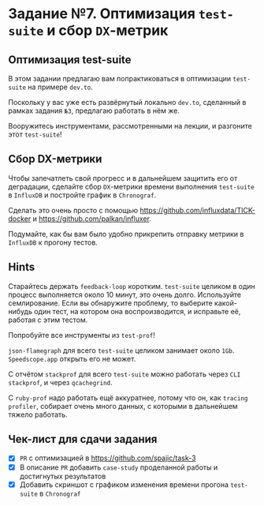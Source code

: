 # Задание №7. Оптимизация `test-suite` и сбор `DX`-метрик

## Оптимизация test-suite

В этом задании предлагаю вам попрактиковаться в оптимизации `test-suite` на примере `dev.to`.

Поскольку у вас уже есть развёрнутый локально `dev.to`, сделанный в рамках задания `№3`, предлагаю работать в нём же.

Вооружитесь инструментами, рассмотренными на лекции, и разгоните этот `test-suite`!

## Сбор DX-метрики

Чтобы запечатлеть свой прогресс и в дальнейшем защитить его от деградации, сделайте сбор `DX`-метрики времени выполнения `test-suite` в `InfluxDB` и постройте график в `Chronograf`.

Сделать это очень просто с помощью https://github.com/influxdata/TICK-docker и https://github.com/palkan/influxer.

Подумайте, как бы вам было удобно прикрепить отправку метрики в `InfluxDB` к прогону тестов.

## Hints

Старайтесь держать `feedback-loop` коротким. `test-suite` целиком в один процесс выполняется около 10 минут, это очень долго. Используйте семлирование. Если вы обнаружите проблему, то выберите какой-нибудь один тест, на котором она воспроизводится, и исправьте её, работая с этим тестом.

Попробуйте все инструменты из `test-prof`!

`json-flamegraph` для всего `test-suite` целиком занимает около `1Gb`. `Speedscope.app` открыть его не может.

C отчётом `stackprof` для всего `test-suite` можно работать через `CLI stackprof`, и через `qcachegrind`.

С `ruby-prof` надо работать ещё аккуратнее, потому что он, как `tracing profiler`, собирает очень много данных, с которыми в дальнейшем тяжело работать.


## Чек-лист для сдачи задания
- [x] `PR` с оптимизацией в https://github.com/spajic/task-3
- [x] В описание `PR` добавить `case-study` проделанной работы и достигнутых результатов
- [x] Добавить скриншот с графиком изменения времени прогона `test-suite` в `Chronograf`
